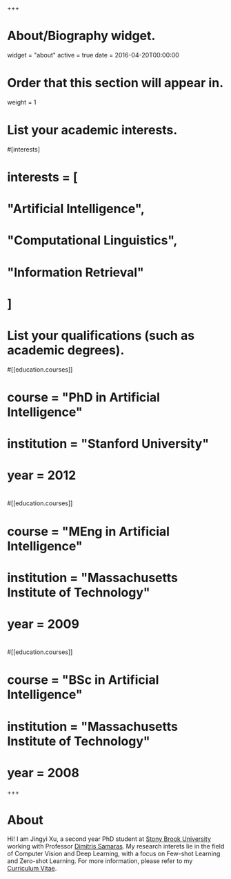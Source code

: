 +++
# About/Biography widget.
widget = "about"
active = true
date = 2016-04-20T00:00:00

# Order that this section will appear in.
weight = 1

# List your academic interests.
#[interests]
#  interests = [
#    "Artificial Intelligence",
#    "Computational Linguistics",
#    "Information Retrieval"
#  ]

# List your qualifications (such as academic degrees).
#[[education.courses]]
#  course = "PhD in Artificial Intelligence"
#  institution = "Stanford University"
#  year = 2012
#
#[[education.courses]]
#  course = "MEng in Artificial Intelligence"
#  institution = "Massachusetts Institute of Technology"
#  year = 2009
#
#[[education.courses]]
#  course = "BSc in Artificial Intelligence"
#  institution = "Massachusetts Institute of Technology"
#  year = 2008
 
+++

# About

Hi! I am Jingyi Xu, a second year PhD student at <a href="http://www.stonybrook.edu">Stony Brook University</a> working with Professor <a href="https://www3.cs.stonybrook.edu/~samaras/">Dimitris Samaras</a>.
My research interets lie in the field of Computer Vision and Deep Learning, with a focus on Few-shot Learning and Zero-shot Learning.
For more information, please refer to my <a href="CV.pdf">Curriculum Vitae</a>.
